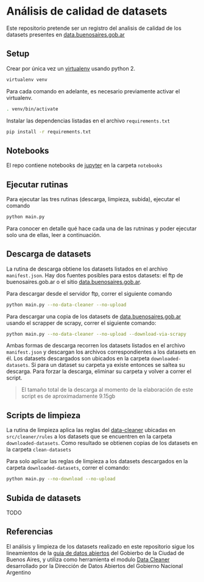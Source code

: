 # Análisis de calidad de datasets

Este repositorio pretende ser un registro del analisis de calidad de los datasets presentes en 
[data.buenosaires.gob.ar](https://data.buenosaires.gob.ar/) 

## Setup

Crear por única vez un [virtualenv](https://virtualenv.pypa.io/en/latest/) usando python 2.
```bash
virtualenv venv
```

Para cada comando en adelante, es necesario previamente activar el virtualenv. 
```bash
. venv/bin/activate
```

Instalar las dependencias listadas en el archivo `requirements.txt`
```bash
pip install -r requirements.txt
```

## Notebooks

El repo contiene notebooks de [jupyter](https://jupyter.org/) en la carpeta `notebooks`

## Ejecutar rutinas

Para ejecutar las tres rutinas (descarga, limpieza, subida), ejecutar el comando 
```bash
python main.py
```
Para conocer en detalle qué hace cada una de las rutninas y poder ejecutar solo una de ellas, leer a continuación.

## Descarga de datasets

La rutina de descarga obtiene los datasets listados en el archivo `manifest.json`. Hay dos fuentes posibles para
estos datasets: el ftp de buenosaires.gob.ar o el sitio [data.buenosaires.gob.ar](https://data.buenosaires.gob.ar/).

Para descargar desde el servidor ftp, correr el siguiente comando
```bash
python main.py --no-data-cleaner --no-upload
```

Para descargar una copia de los datasets de [data.buenosaires.gob.ar](https://data.buenosaires.gob.ar/) usando el 
scrapper de scrapy, correr el siguiente comando:
```bash
python main.py --no-data-cleaner --no-upload --download-via-scrapy
```

Ambas formas de descarga recorren los datasets listados en el archivo `manifest.json` y descargan los archivos 
correspondientes a los datasets en él. Los datasets descargados son ubicados en la carpeta `downloaded-datasets`. Si 
para un dataset su carpeta ya existe entonces se saltea su descarga. Para forzar la descarga, eliminar su carpeta y 
volver a correr el script. 

> El tamaño total de la descarga al momento de la elaboración de este script es de aproximadamente 9.15gb

## Scripts de limpieza

La rutina de limpieza aplica las reglas del [data-cleaner](https://github.com/datosgobar/data-cleaner/) ubicadas en
`src/cleaner/rules` a los datasets que se encuentren en la carpeta `downloaded-datasets`. Como resultado se obtienen
copias de los datasets en la carpeta `clean-datasets`

Para solo aplicar las reglas de limpieza a los datasets descargados en la carpeta `downloaded-datasets`, 
correr el comando:
```bash
python main.py --no-download --no-upload
```

## Subida de datasets

TODO


## Referencias

El análisis y limpieza de los datasets realizado en este repositorio sigue los lineamientos de la [guia de datos 
abiertos](https://datosgcba.github.io/guia-datos/guia-abiertos/) del Gobierbo de la Ciudad de Buenos Aires, y utiliza
como herramienta el modulo [Data Cleaner](https://github.com/datosgobar/data-cleaner/) desarrollado por la Dirección de
Datos Abiertos del Gobierno Nacional Argentino

